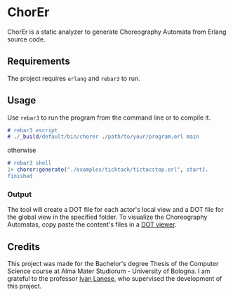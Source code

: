 # ChorEr

ChorEr is a static analyzer to generate Choreography Automata from Erlang source code.

## Requirements

The project requires `erlang` and `rebar3` to run.

## Usage

Use `rebar3` to run the program from the command line or to compile it.

```erlang
# rebar3 escript
# ./_build/default/bin/chorer ./path/to/your/program.erl main
```

otherwise

```erlang
# rebar3 shell
1> chorer:generate("./examples/ticktack/tictacstop.erl", start).
finished
```

### Output

The tool will create a DOT file for each actor's local view and a DOT file for the global view in the specified folder. To visualize the Choreography Automatas, copy paste the content's files in a [DOT viewer](https://dreampuf.github.io/GraphvizOnline).

## Credits

This project was made for the Bachelor's degree Thesis of the Computer Science course at Alma Mater Studiorum - University of Bologna.
I am grateful to the professor [Ivan Lanese](https://github.com/lanese), who supervised the development of this project.
